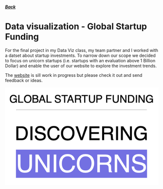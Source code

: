 ##### [Back](index#projects)
# Data visualization - Global Startup Funding

For the final project in my Data Viz class, my team partner and I worked with a datset about startup investments. To narrow down our scope we decided to focus on unicorn startups (i.e. startups with an evaluation above 1 Billion Dollar) and enable the user of our website to explore the investment trends. 

The [website](https://henny2.github.io/StartUpFunding/) 
is sill work in progress but please check it out and send feedback or ideas.

<a href="https://henny2.github.io/StartUpFunding/">
<img src="images/Startup_landingPicture.png">
</a>
